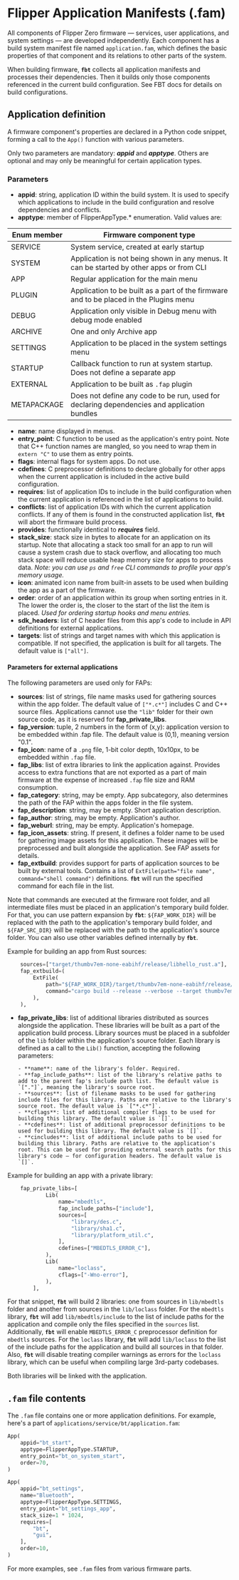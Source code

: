 # Flipper Application Manifests (.fam)

All components of Flipper Zero firmware — services, user applications, and system settings — are developed independently. Each component has a build system manifest file named `application.fam`, which defines the basic properties of that component and its relations to other parts of the system.

When building firmware, **`fbt`** collects all application manifests and processes their dependencies. Then it builds only those components referenced in the current build configuration. See FBT docs for details on build configurations.

## Application definition

A firmware component's properties are declared in a Python code snippet, forming a call to the `App()` function with various parameters.

Only two parameters are mandatory: _**appid**_ and _**apptype**_. Others are optional and may only be meaningful for certain application types.

### Parameters

* **appid**: string, application ID within the build system. It is used to specify which applications to include in the build configuration and resolve dependencies and conflicts.
* **apptype**: member of FlipperAppType.\* enumeration. Valid values are:

| Enum member | Firmware component type                                                                     |
| ----------- | ------------------------------------------------------------------------------------------- |
| SERVICE     | System service, created at early startup                                                    |
| SYSTEM      | Application is not being shown in any menus. It can be started by other apps or from CLI    |
| APP         | Regular application for the main menu                                                       |
| PLUGIN      | Application to be built as a part of the firmware and to be placed in the Plugins menu      |
| DEBUG       | Application only visible in Debug menu with debug mode enabled                              |
| ARCHIVE     | One and only Archive app                                                                    |
| SETTINGS    | Application to be placed in the system settings menu                                        |
| STARTUP     | Callback function to run at system startup. Does not define a separate app                  |
| EXTERNAL    | Application to be built as `.fap` plugin                                                    |
| METAPACKAGE | Does not define any code to be run, used for declaring dependencies and application bundles |

* **name**: name displayed in menus.
* **entry\_point**: C function to be used as the application's entry point. Note that C++ function names are mangled, so you need to wrap them in `extern "C"` to use them as entry points.
* **flags**: internal flags for system apps. Do not use.
* **cdefines**: C preprocessor definitions to declare globally for other apps when the current application is included in the active build configuration.
* **requires**: list of application IDs to include in the build configuration when the current application is referenced in the list of applications to build.
* **conflicts**: list of application IDs with which the current application conflicts. If any of them is found in the constructed application list, **`fbt`** will abort the firmware build process.
* **provides**: functionally identical to _**requires**_ field.
* **stack\_size**: stack size in bytes to allocate for an application on its startup. Note that allocating a stack too small for an app to run will cause a system crash due to stack overflow, and allocating too much stack space will reduce usable heap memory size for apps to process data. _Note: you can use `ps` and `free` CLI commands to profile your app's memory usage._
* **icon**: animated icon name from built-in assets to be used when building the app as a part of the firmware.
* **order**: order of an application within its group when sorting entries in it. The lower the order is, the closer to the start of the list the item is placed. _Used for ordering startup hooks and menu entries._
* **sdk\_headers**: list of C header files from this app's code to include in API definitions for external applications.
* **targets**: list of strings and target names with which this application is compatible. If not specified, the application is built for all targets. The default value is `["all"]`.

#### Parameters for external applications

The following parameters are used only for FAPs:

* **sources**: list of strings, file name masks used for gathering sources within the app folder. The default value of `["*.c*"]` includes C and C++ source files. Applications cannot use the `"lib"` folder for their own source code, as it is reserved for **fap\_private\_libs**.
* **fap\_version**: tuple, 2 numbers in the form of (x,y): application version to be embedded within .fap file. The default value is (0,1), meaning version "0.1".
* **fap\_icon**: name of a `.png` file, 1-bit color depth, 10x10px, to be embedded within `.fap` file.
* **fap\_libs**: list of extra libraries to link the application against. Provides access to extra functions that are not exported as a part of main firmware at the expense of increased `.fap` file size and RAM consumption.
* **fap\_category**: string, may be empty. App subcategory, also determines the path of the FAP within the apps folder in the file system.
* **fap\_description**: string, may be empty. Short application description.
* **fap\_author**: string, may be empty. Application's author.
* **fap\_weburl**: string, may be empty. Application's homepage.
* **fap\_icon\_assets**: string. If present, it defines a folder name to be used for gathering image assets for this application. These images will be preprocessed and built alongside the application. See FAP assets for details.
* **fap\_extbuild**: provides support for parts of application sources to be built by external tools. Contains a list of `ExtFile(path="file name", command="shell command")` definitions. **`fbt`** will run the specified command for each file in the list.

Note that commands are executed at the firmware root folder, and all intermediate files must be placed in an application's temporary build folder. For that, you can use pattern expansion by **`fbt`**: `${FAP_WORK_DIR}` will be replaced with the path to the application's temporary build folder, and `${FAP_SRC_DIR}` will be replaced with the path to the application's source folder. You can also use other variables defined internally by **`fbt`**.

Example for building an app from Rust sources:

```python
    sources=["target/thumbv7em-none-eabihf/release/libhello_rust.a"],
    fap_extbuild=(
        ExtFile(
            path="${FAP_WORK_DIR}/target/thumbv7em-none-eabihf/release/libhello_rust.a",
            command="cargo build --release --verbose --target thumbv7em-none-eabihf --target-dir ${FAP_WORK_DIR}/target --manifest-path ${FAP_SRC_DIR}/Cargo.toml",
        ),
    ),
```

*   **fap\_private\_libs**: list of additional libraries distributed as sources alongside the application. These libraries will be built as a part of the application build process. Library sources must be placed in a subfolder of the `lib` folder within the application's source folder. Each library is defined as a call to the `Lib()` function, accepting the following parameters:

    ```
    - **name**: name of the library's folder. Required.
    - **fap_include_paths**: list of the library's relative paths to add to the parent fap's include path list. The default value is `["."]`, meaning the library's source root.
    - **sources**: list of filename masks to be used for gathering include files for this library. Paths are relative to the library's source root. The default value is `["*.c*"]`.
    - **cflags**: list of additional compiler flags to be used for building this library. The default value is `[]`.
    - **cdefines**: list of additional preprocessor definitions to be used for building this library. The default value is `[]`.
    - **cincludes**: list of additional include paths to be used for building this library. Paths are relative to the application's root. This can be used for providing external search paths for this library's code — for configuration headers. The default value is `[]`.
    ```

Example for building an app with a private library:

```python
    fap_private_libs=[
            Lib(
                name="mbedtls",
                fap_include_paths=["include"],
                sources=[
                    "library/des.c",
                    "library/sha1.c",
                    "library/platform_util.c",
                ],
                cdefines=["MBEDTLS_ERROR_C"],
            ),
            Lib(
                name="loclass",
                cflags=["-Wno-error"],
            ),
        ],
```

For that snippet, **`fbt`** will build 2 libraries: one from sources in `lib/mbedtls` folder and another from sources in the `lib/loclass` folder. For the `mbedtls` library, **`fbt`** will add `lib/mbedtls/include` to the list of include paths for the application and compile only the files specified in the `sources` list. Additionally, **`fbt`** will enable `MBEDTLS_ERROR_C` preprocessor definition for `mbedtls` sources. For the `loclass` library, **`fbt`** will add `lib/loclass` to the list of the include paths for the application and build all sources in that folder. Also, **`fbt`** will disable treating compiler warnings as errors for the `loclass` library, which can be useful when compiling large 3rd-party codebases.

Both libraries will be linked with the application.

## `.fam` file contents

The `.fam` file contains one or more application definitions. For example, here's a part of `applications/service/bt/application.fam`:

```python
App(
    appid="bt_start",
    apptype=FlipperAppType.STARTUP,
    entry_point="bt_on_system_start",
    order=70,
)

App(
    appid="bt_settings",
    name="Bluetooth",
    apptype=FlipperAppType.SETTINGS,
    entry_point="bt_settings_app",
    stack_size=1 * 1024,
    requires=[
        "bt",
        "gui",
    ],
    order=10,
)
```

For more examples, see `.fam` files from various firmware parts.
